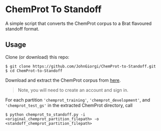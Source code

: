 # ChemProt To Standoff

A simple script that converts the ChemProt corpus to a Brat flavoured standoff format.

## Usage

Clone (or download) this repo:

```
$ git clone https://github.com/JohnGiorgi/ChemProt-to-Standoff.git
$ cd ChemProt-to-Standoff
```

Download and extract the ChemProt corpus from [here](https://biocreative.bioinformatics.udel.edu/resources/corpora/chemprot-corpus-biocreative-vi/).

> Note, you will need to create an account and sign in.

For each partition `'chemprot_training'`, `'chemprot_development'`, and `'chemprot_test_gs'` in the extracted ChemProt directory, call

```
$ python chemprot_to_standoff.py -i <original_chemprot_partition_filepath> -o <standoff_chemprot_partition_filepath>
```
